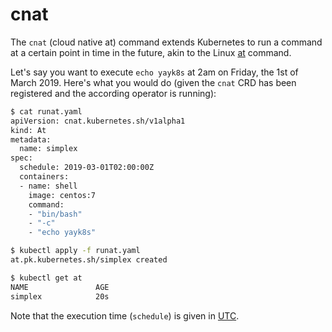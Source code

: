 # cnat

The `cnat` (cloud native at) command extends Kubernetes to run a command at a certain point in time in the future, akin to the Linux [at](https://en.wikipedia.org/wiki/At_(command)) command.

Let's say you want to execute `echo yayk8s` at 2am on Friday, the 1st of March 2019. Here's what you would do (given the `cnat` CRD has been registered and the according operator is running):

```bash
$ cat runat.yaml
apiVersion: cnat.kubernetes.sh/v1alpha1
kind: At
metadata:
  name: simplex
spec:
  schedule: 2019-03-01T02:00:00Z
  containers:
  - name: shell
    image: centos:7
    command:
    - "bin/bash"
    - "-c"
    - "echo yayk8s"

$ kubectl apply -f runat.yaml
at.pk.kubernetes.sh/simplex created

$ kubectl get at
NAME               AGE
simplex            20s
```

Note that the execution time (`schedule`) is given in [UTC](https://www.utctime.net/).